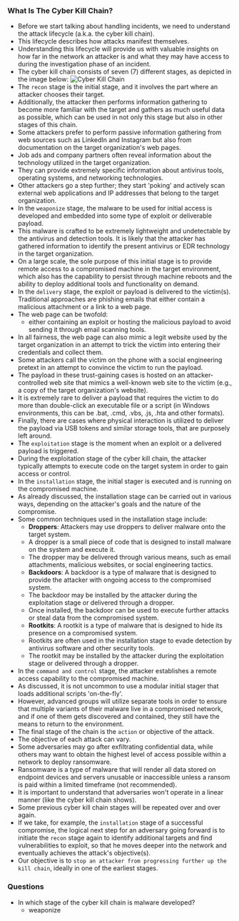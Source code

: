 ### What Is The Cyber Kill Chain?
- Before we start talking about handling incidents, we need to understand the attack lifecycle (a.k.a. the cyber kill chain). 
- This lifecycle describes how attacks manifest themselves. 
- Understanding this lifecycle will provide us with valuable insights on how far in the network an attacker is and what they may have access to during the investigation phase of an incident.
- The cyber kill chain consists of seven (7) different stages, as depicted in the image below:
![Cyber Kill Chain](https://academy.hackthebox.com/storage/modules/148/Cyber_kill_chain.png)
- The `recon` stage is the initial stage, and it involves the part where an attacker chooses their target. 
- Additionally, the attacker then performs information gathering to become more familiar with the target and gathers as much useful data as possible, which can be used in not only this stage but also in other stages of this chain.
- Some attackers prefer to perform passive information gathering from web sources such as LinkedIn and Instagram but also from documentation on the target organization's web pages. 
- Job ads and company partners often reveal information about the technology utilized in the target organization. 
- They can provide extremely specific information about antivirus tools, operating systems, and networking technologies. 
- Other attackers go a step further; they start 'poking' and actively scan external web applications and IP addresses that belong to the target organization.
- In the `weaponize` stage, the malware to be used for initial access is developed and embedded into some type of exploit or deliverable payload. 
- This malware is crafted to be extremely lightweight and undetectable by the antivirus and detection tools. It is likely that the attacker has gathered information to identify the present antivirus or EDR technology in the target organization.
- On a large scale, the sole purpose of this initial stage is to provide remote access to a compromised machine in the target environment, which also has the capability to persist through machine reboots and the ability to deploy additional tools and functionality on demand.
- In the `delivery` stage, the exploit or payload is delivered to the victim(s). Traditional approaches are phishing emails that either contain a malicious attachment or a link to a web page. 
- The web page can be twofold: 
	- either containing an exploit or hosting the malicious payload to avoid sending it through email scanning tools. 
- In all fairness, the web page can also mimic a legit website used by the target organization in an attempt to trick the victim into entering their credentials and collect them. 
- Some attackers call the victim on the phone with a social engineering pretext in an attempt to convince the victim to run the payload. 
- The payload in these trust-gaining cases is hosted on an attacker-controlled web site that mimics a well-known web site to the victim (e.g., a copy of the target organization's website).
- It is extremely rare to deliver a payload that requires the victim to do more than double-click an executable file or a script (in Windows environments, this can be .bat, .cmd, .vbs, .js, .hta and other formats).
- Finally, there are cases where physical interaction is utilized to deliver the payload via USB tokens and similar storage tools, that are purposely left around.
- The `exploitation` stage is the moment when an exploit or a delivered payload is triggered. 
- During the exploitation stage of the cyber kill chain, the attacker typically attempts to execute code on the target system in order to gain access or control.
- In the `installation` stage, the initial stager is executed and is running on the compromised machine. 
- As already discussed, the installation stage can be carried out in various ways, depending on the attacker's goals and the nature of the compromise. 
- Some common techniques used in the installation stage include:
	- **Droppers**: Attackers may use droppers to deliver malware onto the target system. 
	- A dropper is a small piece of code that is designed to install malware on the system and execute it. 
	- The dropper may be delivered through various means, such as email attachments, malicious websites, or social engineering tactics.
	- **Backdoors**: A backdoor is a type of malware that is designed to provide the attacker with ongoing access to the compromised system. 
	- The backdoor may be installed by the attacker during the exploitation stage or delivered through a dropper. 
	- Once installed, the backdoor can be used to execute further attacks or steal data from the compromised system.
	- **Rootkits**: A rootkit is a type of malware that is designed to hide its presence on a compromised system. 
	- Rootkits are often used in the installation stage to evade detection by antivirus software and other security tools. 
	- The rootkit may be installed by the attacker during the exploitation stage or delivered through a dropper.
- In the `command and control` stage, the attacker establishes a remote access capability to the compromised machine. 
- As discussed, it is not uncommon to use a modular initial stager that loads additional scripts 'on-the-fly'. 
- However, advanced groups will utilize separate tools in order to ensure that multiple variants of their malware live in a compromised network, and if one of them gets discovered and contained, they still have the means to return to the environment.
- The final stage of the chain is the `action` or objective of the attack. 
- The objective of each attack can vary. 
- Some adversaries may go after exfiltrating confidential data, while others may want to obtain the highest level of access possible within a network to deploy ransomware. 
- Ransomware is a type of malware that will render all data stored on endpoint devices and servers unusable or inaccessible unless a ransom is paid within a limited timeframe (not recommended).
- It is important to understand that adversaries won't operate in a linear manner (like the cyber kill chain shows). 
- Some previous cyber kill chain stages will be repeated over and over again. 
- If we take, for example, the `installation` stage of a successful compromise, the logical next step for an adversary going forward is to initiate the `recon` stage again to identify additional targets and find vulnerabilities to exploit, so that he moves deeper into the network and eventually achieves the attack's objective(s).
- Our objective is to `stop an attacker from progressing further up the kill chain`, ideally in one of the earliest stages.



### Questions
- In which stage of the cyber kill chain is malware developed?
	- weaponize